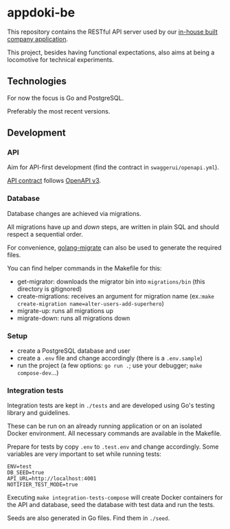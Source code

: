 # appdoki-be

This repository contains the RESTful API server used by our [in-house built company application](https://github.com/Cloudoki/appdoki-rn).

This project, besides having functional expectations, also aims at being a locomotive for technical experiments.

## Technologies

For now the focus is Go and PostgreSQL.

Preferably the most recent versions.

## Development

### API

Aim for API-first development (find the contract in `swaggerui/openapi.yml`).

[API contract](swaggerui/openapi.yml) follows [OpenAPI v3](https://swagger.io/docs/specification/about/).

### Database

Database changes are achieved via migrations.

All migrations have _up_ and _down_ steps, are written in plain SQL and should respect a sequential order.

For convenience, [golang-migrate](https://github.com/golang-migrate/migrate) can also be used to generate the required files.

You can find helper commands in the Makefile for this:
- get-migrator: downloads the migrator bin into `migrations/bin` (this directory is gitignored)
- create-migrations: receives an argument for migration name (ex.:`make create-migration name=alter-users-add-superhero`)
- migrate-up: runs all migrations up
- migrate-down: runs all migrations down

### Setup

- create a PostgreSQL database and user
- create a `.env` file and change accordingly (there is a `.env.sample`)
- run the project (a few options: `go run .`; use your debugger; `make compose-dev`...)

### Integration tests

Integration tests are kept in `./tests` and are developed using Go's testing library and guidelines.

These can be run on an already running application or on an isolated Docker environment. All necessary commands are available in the Makefile.

Prepare for tests by copy `.env` to `.test.env` and change accordingly. Some variables are very important to set while running tests:

```
ENV=test
DB_SEED=true
API_URL=http://localhost:4001
NOTIFIER_TEST_MODE=true
```

Executing `make integration-tests-compose` will create Docker containers for the API and database, seed the database with test data and run the tests.

Seeds are also generated in Go files. Find them in `./seed`.